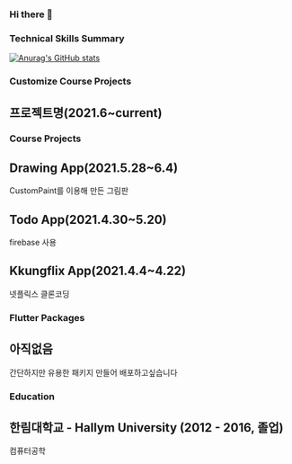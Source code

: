 ### Hi there 👋

<!--
**kangsudal/kangsudal** is a ✨ _special_ ✨ repository because its `README.md` (this file) appears on your GitHub profile.

Here are some ideas to get you started:

- 🔭 I’m currently working on ...
- 🌱 I’m currently learning ...
- 👯 I’m looking to collaborate on ...
- 🤔 I’m looking for help with ...
- 💬 Ask me about ...
- 📫 How to reach me: ...
- 😄 Pronouns: ...
- ⚡ Fun fact: ...
-->

### Technical Skills Summary
[![Anurag's GitHub stats](https://github-readme-stats.vercel.app/api?username=kangsudal)](https://github.com/anuraghazra/github-readme-stats)

### Customize Course Projects
## 프로젝트명(2021.6~current)



### Course Projects
## Drawing App(2021.5.28~6.4)
   CustomPaint를 이용해 만든 그림판
   
## Todo App(2021.4.30~5.20)
   firebase 사용
   
## Kkungflix App(2021.4.4~4.22)
   넷플릭스 클론코딩
   
### Flutter Packages
## 아직없음
   간단하지만 유용한 패키지 만들어 배포하고싶습니다
   
### Education
## 한림대학교 - Hallym University (2012 - 2016, 졸업)
   컴퓨터공학
